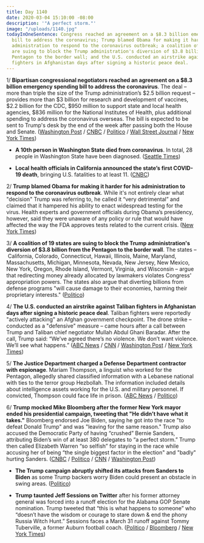 ```yaml
---
title: Day 1140
date: 2020-03-04 15:10:00 -08:00
description: '"A perfect storm."'
image: "/uploads/1140.jpg"
todayInOneSentence: Congress reached an agreement on a $8.3 billion emergency spending
  bill to address the coronavirus; Trump blamed Obama for making it harder for his
  administration to respond to the coronavirus outbreak; a coalition of 19 states
  are suing to block the Trump administration's diversion of $3.8 billion from the
  Pentagon to the border wall; and the U.S. conducted an airstrike against Taliban
  fighters in Afghanistan days after signing a historic peace deal.
---
```


1/ **Bipartisan congressional negotiators reached an agreement on a $8.3 billion emergency spending bill to address the coronavirus**. The deal – more than triple the size of the Trump administration’s $2.5 billion request – provides more than $3 billion for research and development of vaccines, $2.2 billion for the CDC, $950 million to support state and local health agencies, $836 million for the National Institutes of Health, plus additional spending to address the coronavirus overseas. The bill is expected to be sent to Trump's desk by the end of the week after passing both the House and Senate. ([Washington Post](https://www.washingtonpost.com/us-policy/2020/03/04/congress-coronavirus-emergency-spending/) / [CNBC](https://www.cnbc.com/2020/03/04/lawmakers-strike-deal-on-more-than-7-billion-in-emergency-coronavirus-funding.html) / [Politico](https://www.politico.com/news/2020/03/04/house-coronavirus-funding-121065) / [Wall Street Journal](https://www.wsj.com/articles/congress-reaches-8-billion-deal-to-combat-coronavirus-11583343193) / [New York Times](https://www.nytimes.com/2020/03/04/us/politics/coronavirus-emergency-aid-congress.html))

* **A 10th person in Washington State died from coronavirus**. In total, 28 people in Washington State have been diagnosed. ([Seattle Times](https://www.seattletimes.com/seattle-news/health/coronavirus-daily-update-march-4-what-we-know-so-far-about-covid-19-in-the-seattle-area-washington-state-and-the-nation/))

* **Local health officials in California announced the state’s first COVID-19 death**, bringing U.S. fatalities to at least 11. ([CNBC](https://www.cnbc.com/2020/03/04/california-confirms-first-coronavirus-death-bringing-us-fatalities-to-at-least-11.html))

2/ **Trump blamed Obama for making it harder for his administration to respond to the coronavirus outbreak**.  While it's not entirely clear what "decision" Trump was referring to, he called it “very detrimental” and claimed that it hampered his ability to enact widespread testing for the virus. Health experts and government officials during Obama’s presidency, however, said they were unaware of any policy or rule that would have affected the way the FDA approves tests related to the current crisis. ([New York Times](https://www.nytimes.com/2020/03/04/us/politics/coronavirus-trump-obama.html))

3/ **A coalition of 19 states are suing to block the Trump administration's diversion of $3.8 billion from the Pentagon to the border wall**. The states – California, Colorado, Connecticut, Hawaii, Illinois, Maine, Maryland, Massachusetts, Michigan, Minnesota, Nevada, New Jersey, New Mexico, New York, Oregon, Rhode Island, Vermont, Virginia, and Wisconsin – argue that redirecting money already allocated by lawmakers violates Congress' appropriation powers. The states also argue that diverting billions from defense programs "will cause damage to their economies, harming their proprietary interests." ([Politico](https://www.politico.com/news/2020/03/03/states-sue-trump-administration-border-wall-119806))

4/ **The U.S. conducted an airstrike against Taliban fighters in Afghanistan days after signing a historic peace deal**. Taliban fighters were reportedly "actively attacking" an Afghan government checkpoint. The drone strike – conducted as a "defensive" measure – came hours after a call between Trump and Taliban chief negotiator Mullah Abdul Ghani Baradar. After the call, Trump said: “We’ve agreed there’s no violence. We don’t want violence. We’ll see what happens.” ([ABC News](https://abcnews.go.com/ABCNews/us-forces-conduct-airstrike-taliban-soldiers-days-agreement/story?id=69383035) / [CNN](https://www.cnn.com/2020/03/04/politics/taliban-airstrikes-afghanistan-us/index.html) / [Washington Post](https://www.washingtonpost.com/world/asia_pacific/us-targets-taliban-with-airstrike-days-after-peace-deal/2020/03/04/6cfa775e-5e0a-11ea-ac50-18701e14e06d_story.html) / [New York Times](https://www.nytimes.com/2020/03/04/world/asia/afghanistan-taliban-violence.html))

5/ **The Justice Department charged a Defense Department contractor with espionage**. Mariam Thompson, a linguist who worked for the Pentagon, allegedly shared classified information with a Lebanese national with ties to the terror group Hezbollah. The information included details about intelligence assets working for the U.S. and military personnel. If convicted, Thompson could face life in prison. ([ABC News](https://abcnews.go.com/Politics/pentagon-linguist-faces-espionage-charges-allegedly-sharing-secrets/story?id=69391955) / [Politico](https://www.politico.com/news/2020/03/04/defense-contractor-charged-military-secrets-121251))

6/ **Trump mocked Mike Bloomberg after the former New York mayor ended his presidential campaign, tweeting that "He didn’t have what it takes."** Bloomberg endorsed Joe Biden, saying he got into the race "to defeat Donald Trump" and was "leaving for the same reason." Trump also accused the Democratic Party of having “crushed” Bernie Sanders, attributing Biden’s win of at least 380 delegates to “a perfect storm.” Trump then called Elizabeth Warren “so selfish” for staying in the race while accusing her of being “the single biggest factor in the election" and "badly" hurting Sanders. ([CNBC](https://www.cnbc.com/2020/03/04/trump-mocks-bloomberg-after-exit-from-the-2020-presidential-race.html) / [Politico](https://www.politico.com/news/2020/03/04/trump-weighs-in-on-bidens-super-tuesday-victory-120821) / [CNN](https://www.cnn.com/2020/03/04/politics/michael-bloomberg-dropping-out/) / [Washington Post](https://www.washingtonpost.com/politics/mike-bloomberg-drops-out-of-presidential-race/2020/03/04/62eaa54a-5743-11ea-9000-f3cffee23036_story.html))

* **The Trump campaign abruptly shifted its attacks from Sanders to Biden** as some Trump backers worry Biden could present an obstacle in swing areas. ([Politico](https://www.politico.com/news/2020/03/04/republicans-biden-super-tuesday-120697))

* **Trump taunted Jeff Sessions on Twitter** after his former attorney general was forced into a runoff election for the Alabama GOP Senate nomination. Trump tweeted that “this is what happens to someone” who “doesn’t have the wisdom or courage to stare down & end the phony Russia Witch Hunt.”  Sessions faces a March 31 runoff against Tommy Tuberville, a former Auburn football coach.  ([Politico](https://www.politico.com/news/2020/03/03/jeff-sessions-alabama-senate-runoff-120485) / [Bloomberg](https://www.bloomberg.com/news/articles/2020-03-04/trump-takes-swipe-at-sessions-ahead-of-alabama-senate-runoff) / [New York Times](https://www.nytimes.com/2020/03/03/us/politics/alabama-senate-jeff-sessions.html))